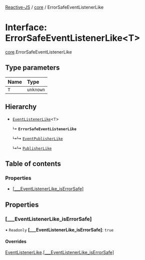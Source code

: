 [Reactive-JS](../README.md) / [core](../modules/core.md) / ErrorSafeEventListenerLike

# Interface: ErrorSafeEventListenerLike<T\>

[core](../modules/core.md).ErrorSafeEventListenerLike

## Type parameters

| Name | Type |
| :------ | :------ |
| `T` | `unknown` |

## Hierarchy

- [`EventListenerLike`](core.EventListenerLike.md)<`T`\>

  ↳ **`ErrorSafeEventListenerLike`**

  ↳↳ [`EventPublisherLike`](core.EventPublisherLike.md)

  ↳↳ [`PublisherLike`](core.PublisherLike.md)

## Table of contents

### Properties

- [[\_\_\_EventListenerLike\_isErrorSafe]](core.ErrorSafeEventListenerLike.md#[___eventlistenerlike_iserrorsafe])

## Properties

### [\_\_\_EventListenerLike\_isErrorSafe]

• `Readonly` **[\_\_\_EventListenerLike\_isErrorSafe]**: ``true``

#### Overrides

[EventListenerLike](core.EventListenerLike.md).[[___EventListenerLike_isErrorSafe]](core.EventListenerLike.md#[___eventlistenerlike_iserrorsafe])
